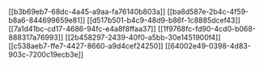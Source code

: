 [[b3b69eb7-68dc-4a45-a9aa-fa76140b803a]]
[[ba8d587e-2b4c-4f59-b8a6-844699659e81]]
[[d517b501-b4c9-48d9-b86f-1c8885dcef43]]
[[7a1d41bc-cd17-4686-94fc-e4a8f8ffaa37]]
[[1f9768fc-fd90-4cd0-b068-888317a76993]]
[[2b458297-2439-40f0-a5bb-30e1451900f4]]
[[c538aeb7-ffe7-4427-8660-a9d4cef24250]]
[[64002e49-0398-4d83-903c-7200c19ecb3e]]
